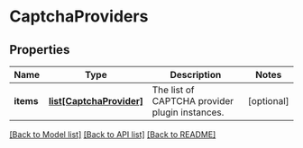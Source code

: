# CaptchaProviders

## Properties
Name | Type | Description | Notes
------------ | ------------- | ------------- | -------------
**items** | [**list[CaptchaProvider]**](CaptchaProvider.md) | The list of CAPTCHA provider plugin instances. | [optional] 

[[Back to Model list]](../README.md#documentation-for-models) [[Back to API list]](../README.md#documentation-for-api-endpoints) [[Back to README]](../README.md)



